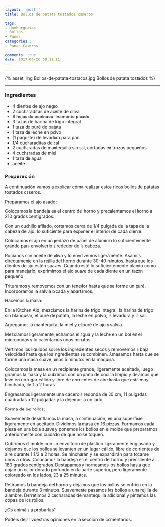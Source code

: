 ```yaml
---
layout: '[post]'
title: Bollos de patata tostados caseros

tags:
- Hamburguesas
- Bollos
- Panes
categories :
- Panes Caseros

comments: true
date: 2017-08-26 09:22:21
---
```

---
{% asset_img Bollos-de-patata-tostados.jpg Bollos de patata tostados %}


---

### Ingredientes

- 4 dientes de ajo negro
- 2 cucharaditas de aceite de oliva
- 8 hojas de espinaca finamente picado
- 3 tazas de harina de trigo integral
- 1 taza de puré de patata
- 1 taza de leche en polvo
- (1 paquete) de levadura para pan
- 1/4 cucharaditas de sal
- 2 cucharadas de mantequilla sin sal, cortadas en trozos pequeños
- 4 cucharadas de miel
- 1 taza de agua
- aceite

### Preparación

A continuación vamos a explicar cómo realizar estos ricos bollos de patatas tostados caseros.

Preparamos el ajo asado :

Colocamos la bandeja en el centro del horno y precalentamos el horno a 210 grados centígrados.

Con un cuchillo afilado, cortamos cerca de 1/4 pulgada de la tapa de la cabeza del ajo, lo suficiente para exponer el interior de cada diente.

Colocamos el ajo en un pedazo de papel de aluminio lo suficientemente grande para envolverlo alrededor de la cabeza.

Rocíanos con aceite de oliva y lo envolvemos ligeramente. Asamos directamente en la rejilla del horno durante 30-40 minutos, hasta que los dientes de ajo estén suaves.
Cuando esté lo suficientemente blando como para manejarlo, exprimimos el ajo suave de cada diente en un tazón pequeño

Trituramos y removemos con un tenedor hasta que se forme un puré. Incorporamos la salvia picada y apartamos.

Hacemos la masa:

En la Kitchen Aid, mezclamos la harina de trigo integral, la harina de trigo sin blanquear, el puré de patata, la leche en polvo, la levadura y la sal.

Agregamos la mantequilla, la miel y el puré de ajo y salvia.

Mezclamos ligeramente, echamos el agua y la leche en un bol en el microondas y lo calentamos unos minutos.

Vertimos los líquidos sobre los ingredientes secos y removemos a baja velocidad hasta que los ingredientes se combinen.
Amasamos hasta que se forme una masa suave, unos 5 minutos en la máquina.

Colocamos la masa en un recipiente grande, ligeramente aceitado, luego giramos la masa y la cubrimos con un paño de cocina limpio y dejamos que leve en un lugar cálido y libre de corrientes de aire hasta que esté muy hinchado, de 1 a 2 horas.

Engrasamos ligeramente una cacerola redonda de 30 cm, 11 pulgadas cuadradas o 12 pulgadas y la dejemos a un lado.

Forma de los rollos:

Suavemente desinflamos la masa, a continuación, en una superficie ligeramente en aceitado.
Dividimos la masa en 16 piezas. Formamos cada pieza en una bola suave y ponemos los bollos en el molde que preparamos anteriormente con cuidado de que no se toquen.

Cubrimos el molde con un envoltorio de plástico ligeramente engrasado y dejamos que los bollos se levanten en un lugar cálido, libre de corrientes de aire durante 1 1/2 a 2 horas.
Se hincharán y se expandirán para tocarse unos a otros. Colocamos la bandeja en el centro del horno y precaliente a 180 grados centígrados.
Destapamos y horneamos los bollos hasta que cojan un color dorado profundo en la parte superior, pero ligeramente coloreado en los lados, 23 a 25 minutos.

Retiramos la bandeja del horno y dejamos que los bollos se enfríen en la bandeja durante 3 minutos.
Suavemente pasamos los bollos a una rejilla de alambre.
Derretimos 2 cucharadas de mantequilla adicional y pintamos las copas de los rollos.

¿Os animáis a probarlas?

Podéis dejar vuestras opiniones en la sección de comentarios.
